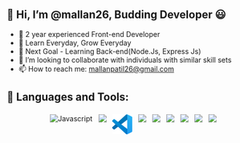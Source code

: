 ## 👋 Hi, I’m @mallan26, Budding Developer 😃 

- 👀  2 year experienced Front-end Developer
- 🌱 Learn Everyday, Grow Everyday
- 🎯 Next Goal - Learning Back-end(Node.Js, Express Js)
- 👯 I’m looking to collaborate with individuals with similar skill sets
- 📫 How to reach me: mallanpatil26@gmail.com

## 🧰 Languages and Tools:
<p align="center">
<img src="https://user-images.githubusercontent.com/81263900/112994462-e7c51f00-9187-11eb-861a-5cea66947287.png" alt="Javascript" height="40" style="vertical-align:top; margin:4px">
<img src="https://user-images.githubusercontent.com/81263900/112994222-a3d21a00-9187-11eb-85f4-681be6a4c1db.png" height="40" style="vertical-align:top; margin:4px">
<img src="https://raw.githubusercontent.com/github/explore/80688e429a7d4ef2fca1e82350fe8e3517d3494d/topics/visual-studio-code/visual-studio-code.png" alt="VS Code" height="40" style="vertical-align:top; margin:4px">
<img src="https://user-images.githubusercontent.com/81263900/112993548-f4954300-9186-11eb-9082-15222a2ae5e4.png" height="40" style="vertical-align:top; margin:4px" >
<img src="https://user-images.githubusercontent.com/81263900/112993688-17275c00-9187-11eb-9019-2269291a7d01.png" height="40" style="vertical-align:top; margin:4px" >
<img src="https://user-images.githubusercontent.com/81263900/112994017-6f5e5e00-9187-11eb-806c-2315624949fe.png" height="40" style="vertical-align:top; margin:4px" >
<img src="https://user-images.githubusercontent.com/81263900/112993355-c152b400-9186-11eb-838d-a27b6a9dee08.png" height="40" style="vertical-align:top; margin:4px" >
<img src="https://user-images.githubusercontent.com/81263900/112993207-936d6f80-9186-11eb-8b5b-623004a145a5.png" height="40" style="vertical-align:top; margin:4px" >
<img src="https://user-images.githubusercontent.com/81263900/112997270-99fde600-918a-11eb-88fe-34dc527eb8e1.png" height="40" style="vertical-align:top; margin:4px" >
</p>

